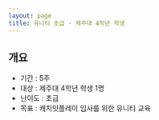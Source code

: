 ```yaml
---
layout: page
title: 유니티 초급 - 제주대 4학년 학생
---
```


## 개요
* 기간 : 5주
* 대상 : 제주대 4학년 학생 1명
* 난이도 : 초급
* 목표 : 캐치잇플레이 입사를 위한 유니티 교육